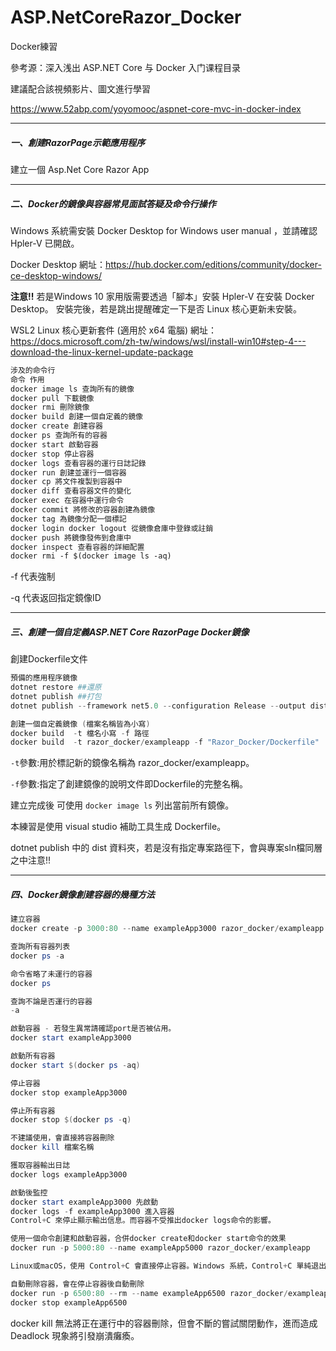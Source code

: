 # ASP.NetCoreRazor_Docker
Docker練習

參考源：深入浅出 ASP.NET Core 与 Docker 入门课程目录

建議配合該視頻影片、圖文進行學習

https://www.52abp.com/yoyomooc/aspnet-core-mvc-in-docker-index

------

##### 一、創建RazorPage示範應用程序

建立一個 Asp.Net Core Razor App

------

##### 二、Docker的鏡像與容器常見面試答疑及命令行操作

Windows  系統需安裝  Docker Desktop for Windows user manual ，並請確認  Hpler-V  已開啟。

Docker Desktop  網址：https://hub.docker.com/editions/community/docker-ce-desktop-windows/

**注意!!** 若是Windows 10 家用版需要透過「腳本」安裝 Hpler-V 在安裝 Docker Desktop。
安裝完後，若是跳出提醒確定一下是否 Linux 核心更新未安裝。

WSL2 Linux 核心更新套件 (適用於 x64 電腦) 網址：https://docs.microsoft.com/zh-tw/windows/wsl/install-win10#step-4---download-the-linux-kernel-update-package

```dockerfile
涉及的命令行
命令 作用
docker image ls 查詢所有的鏡像
docker pull 下載鏡像
docker rmi 刪除鏡像
docker build 創建一個自定義的鏡像
docker create 創建容器
docker ps 查詢所有的容器
docker start 啟動容器
docker stop 停止容器
docker logs 查看容器的運行日誌記錄
docker run 創建並運行一個容器
docker cp 將文件複製到容器中
docker diff 查看容器文件的變化
docker exec 在容器中運行命令
docker commit 將修改的容器創建為鏡像
docker tag 為鏡像分配一個標記
docker login docker logout 從鏡像倉庫中登錄或註銷
docker push 將鏡像發佈到倉庫中
docker inspect 查看容器的詳細配置
docker rmi -f $(docker image ls -aq) 
```

-f 代表強制

-q 代表返回指定鏡像ID

------

##### 三、創建一個自定義ASP.NET Core RazorPage Docker鏡像

創建Dockerfile文件

```powershell
預備的應用程序鏡像
dotnet restore ##還原
dotnet publish ##打包
dotnet publish --framework net5.0 --configuration Release --output dist 

創建一個自定義鏡像 (檔案名稱皆為小寫)
docker build  -t 檔名小寫 -f 路徑
docker build  -t razor_docker/exampleapp -f "Razor_Docker/Dockerfile" .

```

`-t`參數:用於標記新的鏡像名稱為  razor_docker/exampleapp。

`-f`參數:指定了創建鏡像的說明文件即Dockerfile的完整名稱。

建立完成後 可使用  `docker image ls` 列出當前所有鏡像。 

本練習是使用 visual studio 補助工具生成 Dockerfile。

dotnet publish 中的 dist 資料夾，若是沒有指定專案路徑下，會與專案sln檔同層之中注意!!

------

##### 四、Docker鏡像創建容器的幾種方法

```powershell
建立容器
docker create -p 3000:80 --name exampleApp3000 razor_docker/exampleapp

查詢所有容器列表 
docker ps -a

命令省略了未運行的容器
docker ps 

查詢不論是否運行的容器
-a 

啟動容器 - 若發生異常請確認port是否被佔用。
docker start exampleApp3000 

啟動所有容器
docker start $(docker ps -aq)

停止容器
docker stop exampleApp3000

停止所有容器
docker stop $(docker ps -q)

不建議使用，會直接將容器刪除
docker kill 檔案名稱

獲取容器輸出日誌
docker logs exampleApp3000

啟動後監控
docker start exampleApp3000 先啟動
docker logs -f exampleApp3000 進入容器
Control+C 來停止顯示輸出信息。而容器不受推出docker logs命令的影響。

使用一個命令創建和啟動容器，合併docker create和docker start命令的效果
docker run -p 5000:80 --name exampleApp5000 razor_docker/exampleapp

Linux或macOS，使用 Control+C 會直接停止容器。Windows 系統，Control+C 單純退出，容器則繼續運行，必須額外使用停止容器命令。

自動刪除容器，會在停止容器後自動刪除
docker run -p 6500:80 --rm --name exampleApp6500 razor_docker/exampleapp
docker stop exampleApp6500
```

docker kill 無法將正在運行中的容器刪除，但會不斷的嘗試關閉動作，進而造成 Deadlock 現象將引發崩潰癱瘓。